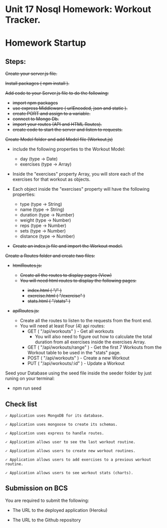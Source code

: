 # Unit 17 Nosql Homework: Workout Tracker.
# Homework Startup

## Steps:

<del>Create your server.js file.

<del>Install packages ( npm install ).

<del>Add code to your Server.js file to do the following:
- <del>import npm packages
- <del>use express Middleware ( urlEncoded, json and static ).
- <del>create PORT and assign to a variable.
- <del>connect to Mongo Db.
- <del>import your routes (API and HTML Routes).
- <del>create code to start the server and listen to requests.


<del>Create Model folder and add Model file (Workout.js)
- include the following properties to the Workout Model:
    - day (type -> Date)
    - exercises (type -> Array)

- Inside the "exercises" property Array, you will store each of the exercises for that workout as objects.
- Each object inside the "exercises" property will have the following properties:
    - type (type -> String)
    - name (type -> String)
    - duration (type -> Number)
    - weight (type -> Number)
    - reps (type -> Number)
    - sets (type -> Number)
    - distance (type -> Number)
- <del>Create an index.js file and import the Workout model.


<del>Create a Routes folder and create two files:
-  <del> htmlRoutes.js:
    - <del>Create all the routes to display pages (View)
    - <del>You will need html routes to display the following pages:
        - <del>index.html ( "/" )
        - <del>exercise.html ( "/exercise" )
        - <del>stats.html ( "/stats" )

-   <del>apiRoutes.js:
    - Create all the routes to listen to the requests from the front end.
    - You will need at least Four (4) api routes:
        - GET ( "/api/workouts" ) - Get all workouts
            - You will also need to figure out how to calculate the total duration from all exercises inside the exercises Array.
        - GET ( "/api/workouts/range" ) - Get the first 7 Workouts from the Workout table to be used in the "stats" page.
        - POST ( "/api/workouts" ) - Create a new Workout
        - PUT ( "/api/workouts/:id" ) - Update a Workout

Seed your Database using the seed file inside the seeder folder by just runing on your terminal:
-   npm run seed


## Check list
```
✓ Application uses MongoDB for its database.

✓ Application uses mongoose to create its schemas.

✓ Application uses express to handle routes.

✓ Application allows user to see the last workout routine.

✓ Application allows users to create new workout routines.

✓ Application allows users to add exercises to a previous workout routine.

✓ Application allows users to see workout stats (charts).

```

## Submission on BCS

You are required to submit the following:

* The URL to the deployed application (Heroku)

* The URL to the Github repository
